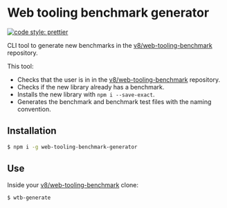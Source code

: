 # Web tooling benchmark generator

[![code style: prettier](https://img.shields.io/badge/code_style-prettier-ff69b4.svg?style=flat-square)](https://github.com/prettier/prettier)

CLI tool to generate new benchmarks in the [v8/web-tooling-benchmark](https://github.com/v8/web-tooling-benchmark) repository.

This tool:

* Checks that the user is in in the [v8/web-tooling-benchmark](https://github.com/v8/web-tooling-benchmark) repository.
* Checks if the new library already has a benchmark.
* Installs the new library with `npm i --save-exact`.
* Generates the benchmark and benchmark test files with the naming convention.

## Installation

```bash
$ npm i -g web-tooling-benchmark-generator
```

## Use

Inside your [v8/web-tooling-benchmark](https://github.com/v8/web-tooling-benchmark) clone:

```bash
$ wtb-generate
```
